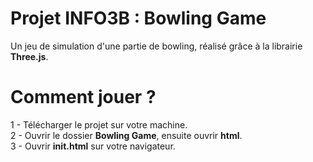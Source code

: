 # Projet INFO3B : Bowling Game
Un jeu de simulation d'une partie de bowling, réalisé grâce à la librairie <b>Three.js</b>.


# Comment jouer ?
1 - Télécharger le projet sur votre machine. <br>
2 - Ouvrir le dossier <b>Bowling Game</b>, ensuite ouvrir <b>html</b>. <br>
3 - Ouvrir <b>init.html</b> sur votre navigateur. <br>
